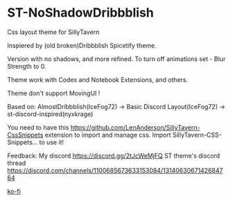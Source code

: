 # ST-NoShadowDribbblish
Css layout theme for SillyTavern 
 
Inspiered by (old broken)Dribbblish Spicetify theme.

Version with no shadows, and more refined. To turn off animations set - Blur Strength to 0.

Theme work with Codex and Notebook Extensions, and others.

Theme don't support MovingUI ! 

Based on: AlmostDribbblish(IceFog72) -> Basic Discord Layout(IceFog72) -> st-discord-inspired(nyxkrage)

You need to have this https://github.com/LenAnderson/SillyTavern-CssSnippets extension to import and manage css. Import SillyTavern-CSS-Snippets... to use it!

Feedback:
 My discord https://discord.gg/2tJcWeMjFQ 
 ST theme's discord thread https://discord.com/channels/1100685673633153084/1314063067142684764

[ko-fi](https://ko-fi.com/icefog72)
